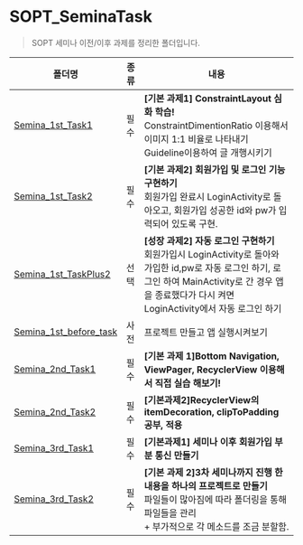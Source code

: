 # **SOPT_SeminaTask**

> SOPT 세미나 이전/이후 과제를 정리한 폴더입니다.

| 폴더명                                                       | 종류 | 내용                                                         |
| ------------------------------------------------------------ | ---- | ------------------------------------------------------------ |
| [Semina_1st_Task1](https://github.com/jinsu4755/android_practice/tree/master/SOPT_SeminaTask/Semina_1st_Task1) | 필수 | **[기본 과제1] ConstraintLayout 심화 학습!**<br>ConstraintDimentionRatio 이용해서 이미지 1:1 비율로 나타내기<br>Guideline이용하여 글 개행시키기 |
| [Semina_1st_Task2](https://github.com/jinsu4755/android_practice/tree/master/SOPT_SeminaTask/Semina_1st_Task2) | 필수 | **[기본 과제2] 회원가입 및 로그인 기능 구현하기**<br>회원가입 완료시 LoginActivity로 돌아오고, 회원가입 성공한 id와 pw가 입력되어 있도록 구현. |
| [Semina_1st_TaskPlus2](https://github.com/jinsu4755/android_practice/tree/master/SOPT_SeminaTask/Semina_1st_TaskPlus2) | 선택 | **[성장 과제2] 자동 로그인 구현하기**<br>회원가입시 LoginActivity로 돌아와 가입한 id,pw로 자동 로그인 하기, 로그인 하여 MainActivity로 간 경우 앱을 종료했다가 다시 켜면 LoginActivity에서 자동 로그인 하기 |
| [Semina_1st_before_task](https://github.com/jinsu4755/android_practice/tree/master/SOPT_SeminaTask/Semina_1st_before_task) | 사전 | 프로젝트 만들고 앱 실행시켜보기                              |
| [Semina_2nd_Task1](https://github.com/jinsu4755/android_practice/tree/master/SOPT_SeminaTask/Semina_2nd_Task1) | 필수 | **[기본 과제 1]Bottom Navigation, ViewPager, RecyclerView 이용해서 직접 실습 해보기!** |
| [Semina_2nd_Task2](https://github.com/jinsu4755/android_practice/tree/master/SOPT_SeminaTask/Semina_2nd_Task2) | 필수 | **[기본과제2]RecyclerView의 itemDecoration, clipToPadding 공부, 적용** |
| [Semina_3rd_Task1](https://github.com/jinsu4755/android_practice/tree/master/SOPT_SeminaTask/Semina_3rd_Task1) | 필수 | **[기본과제1] 세미나 이후 회원가입 부분 통신 만들기**        |
| [Semina_3rd_Task2](https://github.com/jinsu4755/android_practice/tree/master/SOPT_SeminaTask/Semina_3rd_Task2) | 필수 | **[기본 과제 2]3차 세미나까지 진행 한 내용을 하나의 프로젝트로 만들기**<br> 파일들이 많아짐에 따라 폴더링을 통해 파일들을 관리<br>+ 부가적으로 각 메소드를 조금 분할함. |

